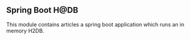 ## Spring Boot H@DB

This module contains articles a spring boot application which runs an in memory H2DB.
